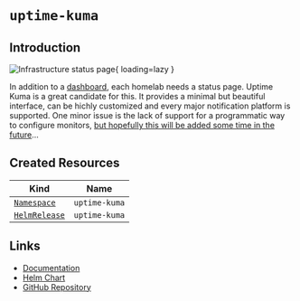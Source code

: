 # `uptime-kuma`

## Introduction

![Infrastructure status page](/docs/assets/status-page.png){ loading=lazy }

In addition to a [dashboard](/kubernetes/apps/home/homepage), each homelab needs a status page. Uptime Kuma is a great candidate for this. It provides a minimal but beautiful interface, can be hichly customized and every major notification platform is supported. One minor issue is the lack of support for a programmatic way to configure monitors, [but hopefully this will be added some time in the future](https://github.com/louislam/uptime-kuma/issues/118)...

## Created Resources

| Kind                                | Name               |
| ----------------------------------- | ------------------ |
| [`Namespace`][ref-namespace]        | `uptime-kuma`      |
| [`HelmRelease`][ref-helm-release]   | `uptime-kuma`      |

[ref-namespace]: https://kubernetes.io/docs/reference/kubernetes-api/cluster-resources/namespace-v1/
[ref-helm-release]: https://fluxcd.io/docs/components/helm/helmreleases/

## Links

- [Documentation](https://github.com/louislam/uptime-kuma/wiki)
- [Helm Chart](https://charts.pascaliske.dev/charts/uptime-kuma/)
- [GitHub Repository](https://github.com/louislam/uptime-kuma)
